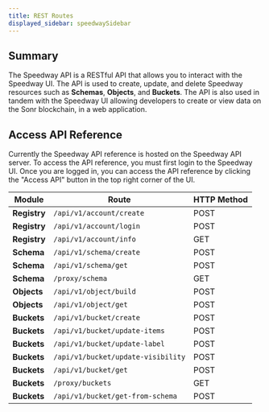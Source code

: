 ```yaml
---
title: REST Routes
displayed_sidebar: speedwaySidebar
---
```

## Summary

The Speedway API is a RESTful API that allows you to interact with the Speedway UI. The API is used to create, update, and delete Speedway resources such as **Schemas**, **Objects**, and **Buckets**. The API is also used in tandem with the Speedway UI allowing developers to create or view data on the Sonr blockchain, in a web application.

## Access API Reference
Currently the Speedway API reference is hosted on the Speedway API server. To access the API reference, you must first login to the Speedway UI. Once you are logged in, you can access the API reference by clicking the "Access API" button in the top right corner of the UI.

| Module | Route | HTTP Method |
| -------- | -------- | -------- |
| **Registry**  | `/api/v1/account/create` | POST |
| **Registry**  | `/api/v1/account/login` | POST |
| **Registry**  | `/api/v1/account/info` | GET |
| **Schema** | `/api/v1/schema/create` | POST |
| **Schema** | `/api/v1/schema/get` | POST |
| **Schema** | `/proxy/schema` | GET |
| **Objects** | `/api/v1/object/build` | POST |
| **Objects** | `/api/v1/object/get` | POST |
| **Buckets** | `/api/v1/bucket/create` | POST |
| **Buckets** | `/api/v1/bucket/update-items` | POST |
| **Buckets** | `/api/v1/bucket/update-label` | POST |
| **Buckets** | `/api/v1/bucket/update-visibility` | POST |
| **Buckets** | `/api/v1/bucket/get` | POST |
| **Buckets** | `/proxy/buckets` | GET |
| **Buckets** | `/api/v1/bucket/get-from-schema` | POST |
